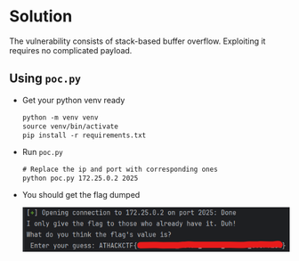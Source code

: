 # Solution
The vulnerability consists of stack-based buffer overflow. Exploiting it requires no complicated payload.

## Using `poc.py`
- Get your python venv ready
    ```
    python -m venv venv
    source venv/bin/activate
    pip install -r requirements.txt
    ```
- Run `poc.py`
    ```
    # Replace the ip and port with corresponding ones
    python poc.py 172.25.0.2 2025
    ```

- You should get the flag dumped

  ![](./flag.png)
